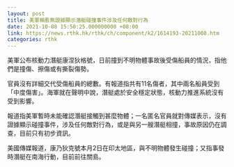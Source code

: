 ```yaml
---
layout: post
title: 美軍稱暫無證據顯示潛艇碰撞事件涉及任何敵對行為
date: 2021-10-08 15:50:25.000000000 +08:00
link: https://news.rthk.hk/rthk/ch/component/k2/1614193-20211008.htm
categories: rthk
---
```


美軍公布核動力潛艇康涅狄格號，日前撞到不明物體事故後受傷船員的情況，指他們是撞傷、擦傷或有撕裂傷勢。

官員沒有詳細交代受傷船員的總數。有報道指共有11名傷者，其中兩名船員受到「中度傷害」。海軍就在聲明中說，潛艇處於安全穩定狀態，核動力推進系統沒有受到影響。

報道指美軍暫時未能確認潛艇接觸到甚麼物體；一名匿名官員就對傳媒表示，沒有證據顯示碰撞事件，涉及任何敵對行為，或是與另一艘潛艇相撞，事故原因仍在調查，目前只有初步資訊。

美國傳媒報道，康乃狄克號本月2日在印太地區，與不明物體發生碰撞；又指事發時潛艇在南海行動，目前前往關島。
